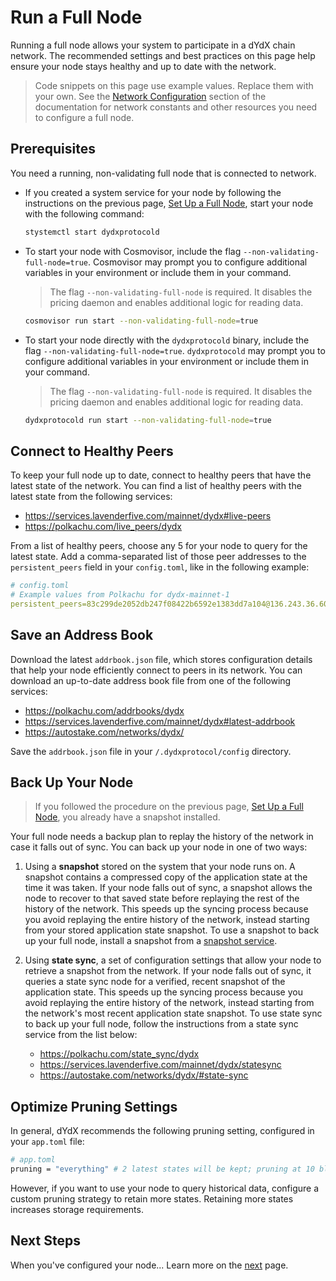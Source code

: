 # Run a Full Node
Running a full node allows your system to participate in a dYdX chain network. The recommended settings and best practices on this page help ensure your node stays healthy and up to date with the network.

> Code snippets on this page use example values. Replace them with your own. See the [Network Configuration](../infrastructure_providers-network/network_constants.mdx) section of the documentation for network constants and other resources you need to configure a full node.

## Prerequisites
You need a running, non-validating full node that is connected to network. 

- If you created a system service for your node by following the instructions on the previous page, [Set Up a Full Node](../infrastructure_providers-validators/how_to_set_up_full_node.md), start your node with the following command:
  ```bash
  stystemctl start dydxprotocold
  ```
- To start your node with Cosmovisor, include the flag `--non-validating-full-node=true`. Cosmovisor may prompt you to configure additional variables in your environment or include them in your command.
  > The flag `--non-validating-full-node` is required. It disables the pricing daemon and enables additional logic for reading data.
  ```bash
  cosmovisor run start --non-validating-full-node=true 
  ```
- To start your node directly with the `dydxprotocold` binary, include the flag `--non-validating-full-node=true`. `dydxprotocold` may prompt you to configure additional variables in your environment or include them in your command.
  > The flag `--non-validating-full-node` is required. It disables the pricing daemon and enables additional logic for reading data.
  ```bash
  dydxprotocold run start --non-validating-full-node=true 
  ```

## Connect to Healthy Peers
To keep your full node up to date, connect to healthy peers that have the latest state of the network. You can find a list of healthy peers with the latest state from the following services:
- https://services.lavenderfive.com/mainnet/dydx#live-peers
- https://polkachu.com/live_peers/dydx

<!-- add testnet examples/ resources -->

From a list of healthy peers, choose any 5 for your node to query for the latest state. Add a comma-separated list of those peer addresses to the `persistent_peers` field in your `config.toml`, like in the following example:

```yaml
# config.toml
# Example values from Polkachu for dydx-mainnet-1
persistent_peers=83c299de2052db247f08422b6592e1383dd7a104@136.243.36.60:23856,1c64b35055d34ff3dd199bb4a5a3ae46b9c10c89@3.114.126.71:26656,3651c82a89f8f4d6fc30fb27b91159f0de092031@202.8.9.134:26656,580ec248de1f41d4e50abe132b7838348db55b80@176.9.144.40:23856,febe75fb6e70a60ce6344b82ff14903bcb53a209@38.122.229.90:26656
```

## Save an Address Book
Download the latest `addrbook.json` file, which stores configuration details that help your node efficiently connect to peers in its network. You can download an up-to-date address book file from one of the following services:
- https://polkachu.com/addrbooks/dydx
- https://services.lavenderfive.com/mainnet/dydx#latest-addrbook
- https://autostake.com/networks/dydx/

Save the `addrbook.json` file in your `/.dydxprotocol/config` directory.

## Back Up Your Node
> If you followed the procedure on the previous page, [Set Up a Full Node](../infrastructure_providers-validators/how_to_set_up_full_node.md), you already have a snapshot installed.

Your full node needs a backup plan to replay the history of the network in case it falls out of sync. You can back up your node in one of two ways:

1. Using a **snapshot** stored on the system that your node runs on. A snapshot contains a compressed copy of the application state at the time it was taken. If your node falls out of sync, a snapshot allows the node to recover to that saved state before replaying the rest of the history of the network. This speeds up the syncing process because you avoid replaying the entire history of the network, instead starting from your stored application state snapshot. To use a snapshot to back up your full node, install a snapshot from a [snapshot service](../infrastructure_providers-network/resources.mdx#snapshot-service).

2. Using **state sync**, a set of configuration settings that allow your node to retrieve a snapshot from the network. If your node falls out of sync, it queries a state sync node for a verified, recent snapshot of the application state. This speeds up the syncing process because you avoid replaying the entire history of the network, instead starting from the network's most recent application state snapshot. To use state sync to back up your full node, follow the instructions from a state sync service from the list below:
    - https://polkachu.com/state_sync/dydx
    - https://services.lavenderfive.com/mainnet/dydx/statesync
    - https://autostake.com/networks/dydx/#state-sync

## Optimize Pruning Settings
In general, dYdX recommends the following pruning setting, configured in your `app.toml` file:

```bash
# app.toml
pruning = "everything" # 2 latest states will be kept; pruning at 10 block intervals
```

However, if you want to use your node to query historical data, configure a custom pruning strategy to retain more states. Retaining more states increases storage requirements.

## Next Steps
When you've configured your node...
Learn more on the [next]() page.

<!-- what next steps do we want to suggest here?
- stream data from your full node
- build X on top of this (own charts?)
-->